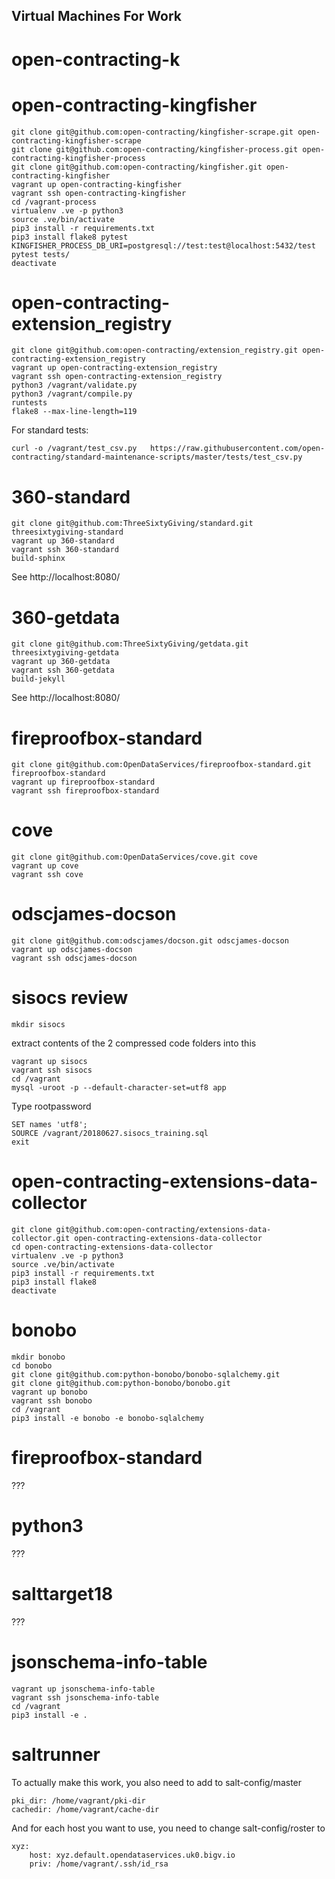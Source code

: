 ## Virtual Machines For Work

# open-contracting-k

# open-contracting-kingfisher

    git clone git@github.com:open-contracting/kingfisher-scrape.git open-contracting-kingfisher-scrape
    git clone git@github.com:open-contracting/kingfisher-process.git open-contracting-kingfisher-process
    git clone git@github.com:open-contracting/kingfisher.git open-contracting-kingfisher
    vagrant up open-contracting-kingfisher
    vagrant ssh open-contracting-kingfisher
    cd /vagrant-process
    virtualenv .ve -p python3
    source .ve/bin/activate
    pip3 install -r requirements.txt
    pip3 install flake8 pytest
    KINGFISHER_PROCESS_DB_URI=postgresql://test:test@localhost:5432/test pytest tests/
    deactivate

# open-contracting-extension_registry

    git clone git@github.com:open-contracting/extension_registry.git open-contracting-extension_registry
    vagrant up open-contracting-extension_registry
    vagrant ssh open-contracting-extension_registry
    python3 /vagrant/validate.py
    python3 /vagrant/compile.py
    runtests
    flake8 --max-line-length=119


For standard tests:

    curl -o /vagrant/test_csv.py   https://raw.githubusercontent.com/open-contracting/standard-maintenance-scripts/master/tests/test_csv.py


# 360-standard

    git clone git@github.com:ThreeSixtyGiving/standard.git threesixtygiving-standard
    vagrant up 360-standard
    vagrant ssh 360-standard
    build-sphinx

See http://localhost:8080/



# 360-getdata

    git clone git@github.com:ThreeSixtyGiving/getdata.git threesixtygiving-getdata
    vagrant up 360-getdata
    vagrant ssh 360-getdata
    build-jekyll

See http://localhost:8080/

# fireproofbox-standard


    git clone git@github.com:OpenDataServices/fireproofbox-standard.git fireproofbox-standard
    vagrant up fireproofbox-standard
    vagrant ssh fireproofbox-standard

# cove


    git clone git@github.com:OpenDataServices/cove.git cove
    vagrant up cove
    vagrant ssh cove

# odscjames-docson

    git clone git@github.com:odscjames/docson.git odscjames-docson
    vagrant up odscjames-docson
    vagrant ssh odscjames-docson

# sisocs review

    mkdir sisocs

extract contents of the 2 compressed code folders into this

    vagrant up sisocs
    vagrant ssh sisocs
    cd /vagrant
    mysql -uroot -p --default-character-set=utf8 app

Type rootpassword

    SET names 'utf8';
    SOURCE /vagrant/20180627.sisocs_training.sql
    exit


# open-contracting-extensions-data-collector

    git clone git@github.com:open-contracting/extensions-data-collector.git open-contracting-extensions-data-collector
    cd open-contracting-extensions-data-collector
    virtualenv .ve -p python3
    source .ve/bin/activate
    pip3 install -r requirements.txt
    pip3 install flake8
    deactivate

# bonobo

    mkdir bonobo
    cd bonobo
    git clone git@github.com:python-bonobo/bonobo-sqlalchemy.git
    git clone git@github.com:python-bonobo/bonobo.git
    vagrant up bonobo
    vagrant ssh bonobo
    cd /vagrant
    pip3 install -e bonobo -e bonobo-sqlalchemy

# fireproofbox-standard

???

# python3

???

# salttarget18

???

# jsonschema-info-table


    vagrant up jsonschema-info-table
    vagrant ssh jsonschema-info-table
    cd /vagrant
    pip3 install -e .


# saltrunner

To actually make this work, you also need to add to salt-config/master


    pki_dir: /home/vagrant/pki-dir
    cachedir: /home/vagrant/cache-dir

And for each host you want to use, you need to change salt-config/roster to

    xyz:
        host: xyz.default.opendataservices.uk0.bigv.io
        priv: /home/vagrant/.ssh/id_rsa

